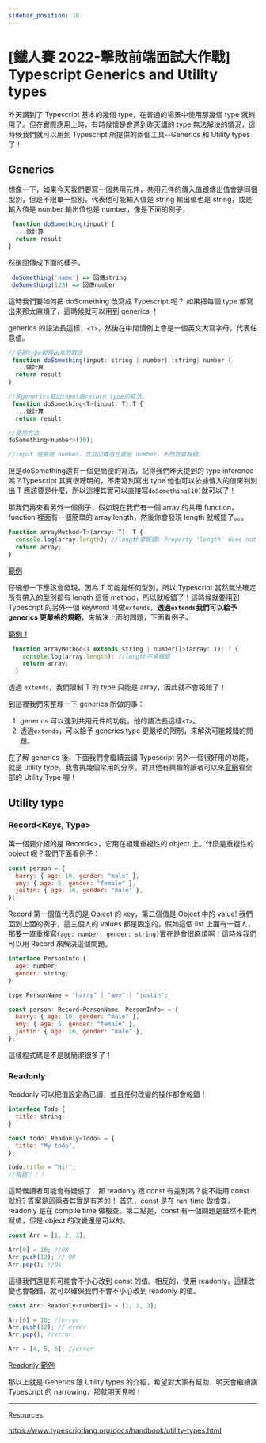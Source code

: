 ```yaml
---
sidebar_position: 18
---
```


# [鐵人賽 2022-擊敗前端面試大作戰] Typescript Generics and Utility types

昨天講到了 Typescript 基本的幾個 type，在普通的場景中使用那幾個 type 就夠用了。但在實際應用上時，有時候懷是會遇到昨天講的 type 無法解決的情況，這時候我們就可以用到 Typescript 所提供的兩個工具--Generics 和 Utility types 了！

## Generics

想像一下，如果今天我們要寫一個共用元件，共用元件的傳入值跟傳出值會是同個型別，但是不限單一型別，代表他可能輸入值是 string 輸出值也是 string，或是輸入值是 number 輸出值也是 number，像是下面的例子，

```js
 function doSomething(input) {
  ...做計算
  return result
}
```

然後回傳成下面的樣子，

```js
 doSomething('name') => 回傳string
 doSomething(123) => 回傳number

```

這時我們要如何把 doSomething 改寫成 Typescript 呢？
如果把每個 type 都寫出來那太麻煩了，這時候就可以用到 generics ！

generics 的語法長這樣，`<T>`，然後在中間慣例上會是一個英文大寫字母，代表任意值。

```js
//全部type都寫出來的寫法
 function doSomething(input: string | number) :string| number {
  ...做計算
  return result
}

```

```js
//用generics寫出input跟return type的寫法。
 function doSomething<T>(input: T):T {
  ...做計算
  return result
```

```js
//使用方法
doSomething<number>(10);

//input 值要是 number，並且回傳值也要是 number，不然就會報錯。
```

但是doSomething還有一個更簡便的寫法，記得我們昨天提到的 type inference 嗎？Typescript 其實很聰明的，不用寫別寫出 type 他也可以依據傳入的值來判別出 T 應該要是什麼，所以這裡其實可以直接寫`doSomething(10)`就可以了！

那我們再來看另外一個例子，假如現在我們有一個 array 的共用 function，function 裡面有一個簡單的 array.length，然後你會發現 length 就報錯了。。。

```js
function arrayMethod<T>(array: T): T {
  console.log(array.length); //length會報錯: Property 'length' does not exist on type 'T'.
  return array;
}
```

[範例](https://codesandbox.io/s/festive-nobel-m5joc1)

仔細想一下應該會發現，因為 T 可能是任何型別，所以 Typescript 當然無法確定所有帶入的型別都有 length 這個 method，所以就報錯了！這時候就要用到 Typescript 的另外一個 keyword 叫做`extends`，**透過`extends`我們可以給予 generics 更嚴格的規範**，來解決上面的問題，下面看例子。

[範例 1](https://codesandbox.io/s/delicate-thunder-9j81rt)

```js
 function arrayMethod<T extends string | number[]>(array: T): T {
    console.log(array.length); //length不會報錯
    return array;
  }

```

透過 `extends`，我們限制 T 的 type 只能是 array，因此就不會報錯了！

到這裡我們來整理一下 generics 所做的事：

1. generics 可以達到共用元件的功能，他的語法長這樣`<T>`。
2. 透過`extends`，可以給予 generics type 更嚴格的限制，來解決可能報錯的問題。

在了解 generics 後，下面我們會繼續去講 Typescript 另外一個很好用的功能，就是 utility type。我會挑幾個常用的分享，對其他有興趣的讀者可以來[官網](https://www.typescriptlang.org/docs/handbook/utility-types.html)看全部的 Utility Type 喔！

## Utility type

### Record<Keys, Type>

第一個要介紹的是 Record<>，它用在組建重複性的 object 上。什麼是重複性的 object 呢？我們下面看例子：

```js
const person = {
  harry: { age: 10, gender: "male" },
  amy: { age: 5, gender: "female" },
  justin: { age: 16, gender: "male" },
};
```

Record 第一個值代表的是 Object 的 key，第二個值是 Object 中的 value! 我們回到上面的例子，這三個人的 values 都是固定的，假如這個 list 上面有一百人，那要一直重複寫`{age: number, gender: string}`實在是會很麻煩啊！這時候我們可以用 Record 來解決這個問題。

```js
interface PersonInfo {
  age: number;
  gender: string;
}

type PersonName = "harry" | "amy" | "justin";

const person: Record<PersonName, PersonInfo> = {
  harry: { age: 10, gender: "male" },
  amy: { age: 5, gender: "female" },
  justin: { age: 16, gender: "male" },
};
```

這樣程式碼是不是就簡潔很多了！

### Readonly<Type>

Readonly 可以把值設定為已讀，並且任何改變的操作都會報錯！

```js
interface Todo {
  title: string;
}

const todo: Readonly<Todo> = {
  title: "My todo",
};

todo.title = "Hi!";
//報錯！！！
```

這時候讀者可能會有疑惑了，那 readonly 跟 const 有差別嗎？能不能用 const 就好?
答案是這兩者其實是有差的！ 首先，const 是在 run-time 做檢查，readonly 是在 compile time 做檢查。第二點是，const 有一個問題是雖然不能再賦值，但是 object 的改變還是可以的。

```js
const Arr = [1, 2, 3];

Arr[0] = 10; //OK
Arr.push(12); // OK
Arr.pop(); //Ok
```

這樣我們還是有可能會不小心改到 const 的值。相反的，使用 readonly，這樣改變也會報錯，就可以確保我們不會不小心改到 readonly 的值。

```js
const Arr: Readonly<number[]> = [1, 2, 3];

Arr[0] = 10; //error
Arr.push(12); // error
Arr.pop(); //error

Arr = [4, 5, 6]; //error
```

[Readonly 範例](https://codesandbox.io/s/loving-merkle-w75mjs)

那以上就是 Generics 跟 Utility types 的介紹，希望對大家有幫助，明天會繼續講 Typescript 的 narrowing，那就明天見啦！

---

Resources:

https://www.typescriptlang.org/docs/handbook/utility-types.html
